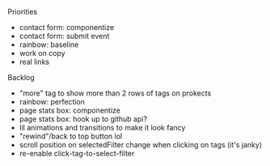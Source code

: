 Priorities
- contact form: componentize
- contact form: submit event
- rainbow: baseline
- work on copy
- real links


Backlog
- "more" tag to show more than 2 rows of tags on prokects
- rainbow: perfection
- page stats box: componentize
- page stats box: hook up to github api?
- lil animations and transitions to make it look fancy
- "rewind"/back to top button lol
- scroll position on selectedFilter change when clicking on tags (it's janky)
- re-enable click-tag-to-select-filter